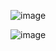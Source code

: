 ![image](https://github.com/user-attachments/assets/93b66256-558f-4f49-b3bd-256e8b57ab48)

![image](https://github.com/user-attachments/assets/d9df3d22-a3ac-4a41-8e5e-b717235918eb)
